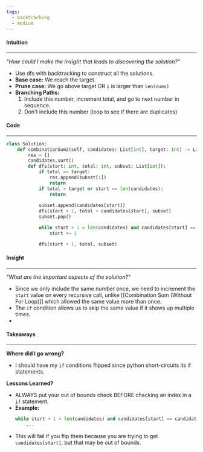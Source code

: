 ```yaml
---
tags:
  - backtracking
  - medium
---
```

#### Intuition
---
_"How could I make the insight that leads to discovering the solution?"_
- Use dfs with backtracking to construct all the solutions.
- **Base case:** We reach the target.
- **Prune case:** We go above target OR `i` is larger than `len(nums)`
- **Branching Paths:** 
	1. Include this number, increment total, and go to next number in sequence.
	2. Don't include this number (loop to see if there are duplicates)

#### Code
---

```python
class Solution:
    def combinationSum2(self, candidates: List[int], target: int) -> List[List[int]]:
        res = []
        candidates.sort()
        def dfs(start: int, total: int, subset: List[int]):
            if total == target:
                res.append(subset[:])
                return
            if total > target or start == len(candidates):
                return
            
            subset.append(candidates[start])
            dfs(start + 1, total + candidates[start], subset)
            subset.pop()

            while start + 1 < len(candidates) and candidates[start] == candidates[start + 1]:
                start += 1

            dfs(start + 1, total, subset)
```

#### Insight  
---
_"What are the important aspects of the solution?"_
- Since we only include the same number once, we need to increment the `start` value on every recursive call, unlike [[Combination Sum (Without For Loop)]] which allowed the same value more than once.
- The `if` condition allows us to skip the same value if it shows up multiple times.
- 

#### Takeaways
---
**Where did I go wrong?**
- I should have my `if` conditions flipped since python short-circuits its if statements.

**Lessons Learned?**
- ALWAYS put your out of bounds check BEFORE checking an index in a `if` statement.
- **Example:**
	```python
	while start + 1 < len(candidates) and candidates[start] == candidates[start + 1]:
		...
	```
- This will fail if you flip them because you are trying to get `candidates[start]`, but that may be out of bounds.